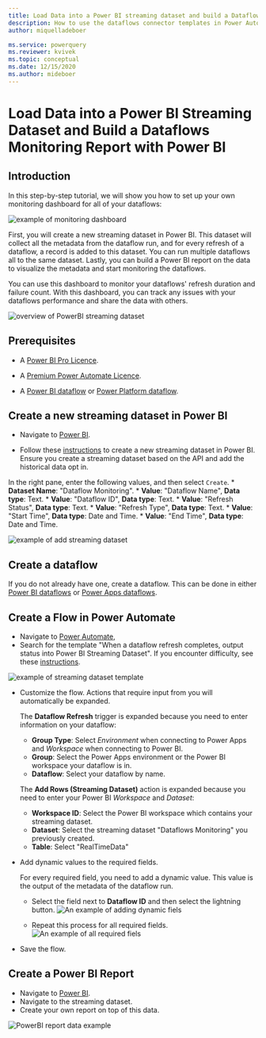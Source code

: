 ```yaml
---
title: Load Data into a Power BI streaming dataset and build a Dataflows Monitoring Report with Power BI
description: How to use the dataflows connector templates in Power Automate to create a dataflows monitoring report in Power BI
author: miquelladeboer

ms.service: powerquery
ms.reviewer: kvivek
ms.topic: conceptual
ms.date: 12/15/2020
ms.author: mideboer
---
```


# Load Data into a Power BI Streaming Dataset and Build a Dataflows Monitoring Report with Power BI

## Introduction

In this step-by-step tutorial, we will show you how to set up your own monitoring dashboard for all of your dataflows:

![example of monitoring dashboard](media/dashboard.PNG)

First, you will create a new streaming dataset in Power BI. This dataset will collect all the metadata from the dataflow run, and for every refresh of a dataflow, a record is added to this dataset. You can run multiple dataflows all to the same dataset. Lastly, you can build a Power BI report on the data to visualize the metadata and start monitoring the dataflows.

You can use this dashboard to monitor your dataflows' refresh duration and failure count. With this dashboard, you can track any issues with your dataflows performance and share the data with others. 

![overview of PowerBI streaming dataset](media/powerbi.PNG)

## Prerequisites

* A [Power BI Pro Licence](https://docs.microsoft.com/power-bi/admin/service-admin-purchasing-power-bi-pro).

* A [Premium Power Automate Licence](https://docs.microsoft.com/power-platform/admin/pricing-billing-skus).

* A [Power BI dataflow](https://docs.microsoft.com/power-bi/transform-model/dataflows/dataflows-introduction-self-service) or [Power Platform dataflow](https://docs.microsoft.com/powerapps/maker/common-data-service/create-and-use-dataflows).

## Create a new streaming dataset in Power BI

* Navigate to [Power BI](https://powerbi.microsoft.com).

* Follow these [instructions](https://docs.microsoft.com/power-bi/connect-data/service-real-time-streaming#set-up-your-real-time-streaming-dataset-in-power-bi) to create a new streaming dataset in Power BI. Ensure you create a streaming dataset based on the API and add the historical data opt in.

In the right pane, enter the following values, and then select `Create`.
    * **Dataset Name**: "Dataflow Monitoring".
    * **Value**: "Dataflow Name", **Data type**: Text.
    * **Value**: "Dataflow ID", **Data type**: Text.
    * **Value**: "Refresh Status", **Data type**: Text. 
    * **Value**: "Refresh Type", **Data type**: Text.
    * **Value**: "Start Time", **Data type**: Date and Time. 
    * **Value**: "End Time", **Data type**: Date and Time.

![example of add streaming dataset](media/addstreamingdatset.PNG)

## Create a dataflow

If you do not already have one, create a dataflow. This can be done in either [Power BI dataflows](https://docs.microsoft.com/power-bi/transform-model/dataflows/dataflows-introduction-self-service) or [Power Apps dataflows](https://docs.microsoft.com/powerapps/maker/common-data-service/create-and-use-dataflows).

## Create a Flow in Power Automate

* Navigate to [Power Automate](https://flow.microsoft.com),
* Search for the template "When a dataflow refresh completes, output status into Power BI Streaming Dataset". If you encounter difficulty, see these [instructions](https://docs.microsoft.com/power-automate/get-started-logic-template).

![example of streaming dataset template](media/streamingconnector.PNG)

* Customize the flow. Actions that require input from you will automatically be expanded.

   The **Dataflow Refresh** trigger is expanded because you need to enter information on your dataflow:
    * **Group Type**: Select *Environment* when connecting to Power Apps and *Workspace* when connecting to Power BI.
    * **Group**: Select the Power Apps environment or the Power BI workspace your dataflow is in.
    * **Dataflow**: Select your dataflow by name.

     The **Add Rows (Streaming Dataset)** action is expanded because you need to enter your Power BI *Workspace* and *Dataset*:
    * **Workspace ID**: Select the Power BI workspace which contains your streaming dataset.
    * **Dataset**: Select the streaming dataset "Dataflows Monitoring" you previously created.
    * **Table**: Select "RealTimeData"

* Add dynamic values to the required fields.

     For every required field, you need to add a dynamic value. This value is the output of the metadata of the dataflow run.
    * Select the field next to **Dataflow ID** and then select the lightning button.
    ![An example of adding dynamic fiels](media/dynamicstreaming.png)

    * Repeat this process for all required fields.
    ![An example of all required fiels](meida/streamfinal.PNG)  
    

* Save the flow.

## Create a Power BI Report

* Navigate to [Power BI](https://powerbi.microsoft.com).
* Navigate to the streaming dataset.
* Create your own report on top of this data.

![PowerBI report data example](media/createyourownreport.PNG)
